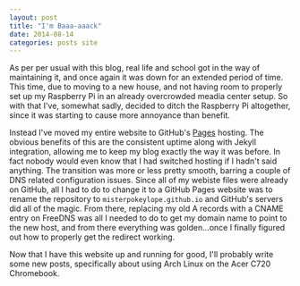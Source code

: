 ```yaml
--- 
layout: post
title: "I'm Baaa-aaack"
date: 2014-08-14
categories: posts site
---
```


As per per usual with this blog, real life and school got in the way of 
maintaining it, and once again it was down for an extended period of 
time. This time, due to moving to a new house, and not having room to properly 
set up my Raspberry Pi in an already overcrowded meadia center setup. So with 
that I've, somewhat sadly, decided to ditch the Raspberry Pi altogether, since 
it was starting to cause more annoyance than benefit.

Instead I've moved my entire website to GitHub's [Pages][pages] hosting. 
The obvious benefits of this are the consistent uptime along with Jekyll 
integration, allowing me to keep my blog exactly the way it was before. In fact 
nobody would even know that I had switched hosting if I hadn't said anything. 
The transition was more or less pretty smooth, barring a couple of DNS related 
configuration issues. Since all of my webiste files were already on GitHub, all 
I had to do to change it to a GitHub Pages website was to rename the repository 
to `misterpokeylope.github.io` and GitHub's servers did all of the magic. From 
there, replacing my old A records with a CNAME entry on FreeDNS was all I 
needed to do to get my domain name to point to the new host, and from there 
everything was golden...once I finally figured out how to properly get the 
redirect working.

Now that I have this website up and running for good, I'll probably write some
new posts, specifically about using Arch Linux on the Acer C720 Chromebook.

[pages]: https://pages.github.com/
